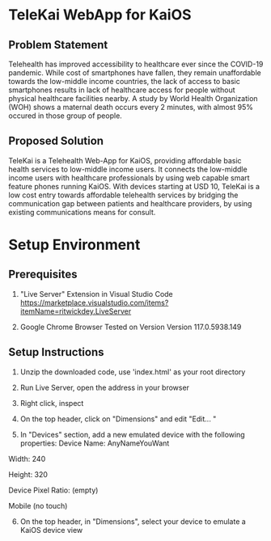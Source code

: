 
# TeleKai WebApp for KaiOS

## Problem Statement

Telehealth has improved accessibility to healthcare ever since the COVID-19 pandemic. While cost of smartphones have fallen, they remain unaffordable towards the low-middle income countries, the lack of access to basic smartphones results in lack of healthcare access for people without physical healthcare facilities nearby. A study by World Health Organization (WOH) shows a maternal death occurs every 2 minutes, with almost 95% occured in those group of people. 

## Proposed Solution

TeleKai is a Telehealth Web-App for KaiOS, providing affordable basic health services to low-middle income users. It connects the low-middle income users with healthcare professionals by using web capable smart feature phones running KaiOS. With devices starting at USD 10, TeleKai is a low cost entry towards affordable telehealth services by bridging the communication gap between patients and healthcare providers, by using existing communications means for consult.

# Setup Environment

## Prerequisites

1. "Live Server" Extension in Visual Studio Code
https://marketplace.visualstudio.com/items?itemName=ritwickdey.LiveServer

2. Google Chrome Browser 
Tested on Version Version 117.0.5938.149

## Setup Instructions
1. Unzip the downloaded code, use 'index.html' as your root directory

2. Run Live Server, open the address in your browser

3. Right click, inspect

4. On the top header, click on "Dimensions" and edit "Edit... "

5. In "Devices" section, add a new emulated device with the following properties:
Device Name: AnyNameYouWant

Width: 240

Height: 320

Device Pixel Ratio: (empty)

Mobile (no touch)

6. On the top header, in "Dimensions", select your device to emulate a KaiOS device view
